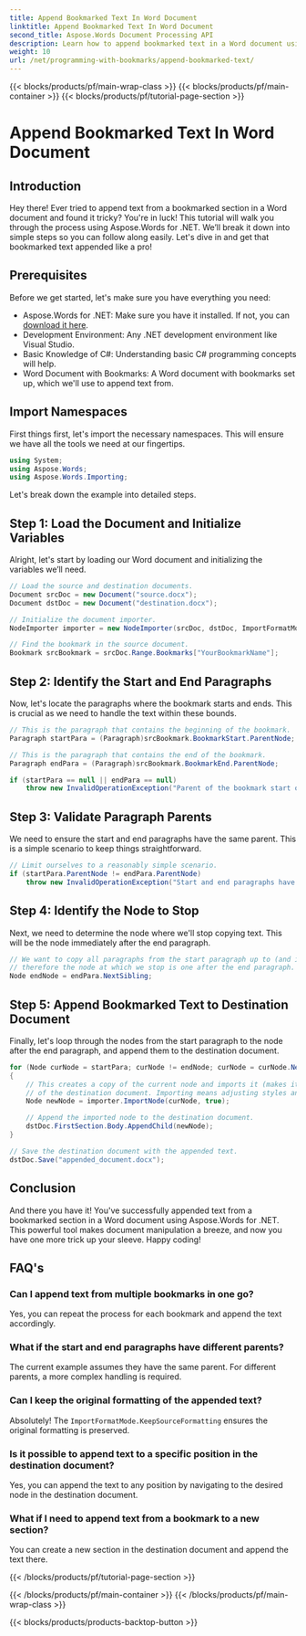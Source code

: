 ```yaml
---
title: Append Bookmarked Text In Word Document
linktitle: Append Bookmarked Text In Word Document
second_title: Aspose.Words Document Processing API
description: Learn how to append bookmarked text in a Word document using Aspose.Words for .NET with this step-by-step guide. Perfect for developers.
weight: 10
url: /net/programming-with-bookmarks/append-bookmarked-text/
---
```


{{< blocks/products/pf/main-wrap-class >}}
{{< blocks/products/pf/main-container >}}
{{< blocks/products/pf/tutorial-page-section >}}

# Append Bookmarked Text In Word Document

## Introduction

Hey there! Ever tried to append text from a bookmarked section in a Word document and found it tricky? You're in luck! This tutorial will walk you through the process using Aspose.Words for .NET. We’ll break it down into simple steps so you can follow along easily. Let's dive in and get that bookmarked text appended like a pro!

## Prerequisites

Before we get started, let's make sure you have everything you need:

- Aspose.Words for .NET: Make sure you have it installed. If not, you can [download it here](https://releases.aspose.com/words/net/).
- Development Environment: Any .NET development environment like Visual Studio.
- Basic Knowledge of C#: Understanding basic C# programming concepts will help.
- Word Document with Bookmarks: A Word document with bookmarks set up, which we'll use to append text from.

## Import Namespaces

First things first, let's import the necessary namespaces. This will ensure we have all the tools we need at our fingertips.

```csharp
using System;
using Aspose.Words;
using Aspose.Words.Importing;
```

Let's break down the example into detailed steps.

## Step 1: Load the Document and Initialize Variables

Alright, let's start by loading our Word document and initializing the variables we’ll need.

```csharp
// Load the source and destination documents.
Document srcDoc = new Document("source.docx");
Document dstDoc = new Document("destination.docx");

// Initialize the document importer.
NodeImporter importer = new NodeImporter(srcDoc, dstDoc, ImportFormatMode.KeepSourceFormatting);

// Find the bookmark in the source document.
Bookmark srcBookmark = srcDoc.Range.Bookmarks["YourBookmarkName"];
```

## Step 2: Identify the Start and End Paragraphs

Now, let's locate the paragraphs where the bookmark starts and ends. This is crucial as we need to handle the text within these bounds.

```csharp
// This is the paragraph that contains the beginning of the bookmark.
Paragraph startPara = (Paragraph)srcBookmark.BookmarkStart.ParentNode;

// This is the paragraph that contains the end of the bookmark.
Paragraph endPara = (Paragraph)srcBookmark.BookmarkEnd.ParentNode;

if (startPara == null || endPara == null)
    throw new InvalidOperationException("Parent of the bookmark start or end is not a paragraph, cannot handle this scenario yet.");
```

## Step 3: Validate Paragraph Parents

We need to ensure the start and end paragraphs have the same parent. This is a simple scenario to keep things straightforward.

```csharp
// Limit ourselves to a reasonably simple scenario.
if (startPara.ParentNode != endPara.ParentNode)
    throw new InvalidOperationException("Start and end paragraphs have different parents, cannot handle this scenario yet.");
```

## Step 4: Identify the Node to Stop

Next, we need to determine the node where we'll stop copying text. This will be the node immediately after the end paragraph.

```csharp
// We want to copy all paragraphs from the start paragraph up to (and including) the end paragraph,
// therefore the node at which we stop is one after the end paragraph.
Node endNode = endPara.NextSibling;
```

## Step 5: Append Bookmarked Text to Destination Document

Finally, let's loop through the nodes from the start paragraph to the node after the end paragraph, and append them to the destination document.

```csharp
for (Node curNode = startPara; curNode != endNode; curNode = curNode.NextSibling)
{
    // This creates a copy of the current node and imports it (makes it valid) in the context
    // of the destination document. Importing means adjusting styles and list identifiers correctly.
    Node newNode = importer.ImportNode(curNode, true);

    // Append the imported node to the destination document.
    dstDoc.FirstSection.Body.AppendChild(newNode);
}

// Save the destination document with the appended text.
dstDoc.Save("appended_document.docx");
```

## Conclusion

And there you have it! You've successfully appended text from a bookmarked section in a Word document using Aspose.Words for .NET. This powerful tool makes document manipulation a breeze, and now you have one more trick up your sleeve. Happy coding!

## FAQ's

### Can I append text from multiple bookmarks in one go?
Yes, you can repeat the process for each bookmark and append the text accordingly.

### What if the start and end paragraphs have different parents?
The current example assumes they have the same parent. For different parents, a more complex handling is required.

### Can I keep the original formatting of the appended text?
Absolutely! The `ImportFormatMode.KeepSourceFormatting` ensures the original formatting is preserved.

### Is it possible to append text to a specific position in the destination document?
Yes, you can append the text to any position by navigating to the desired node in the destination document.

### What if I need to append text from a bookmark to a new section?
You can create a new section in the destination document and append the text there.

{{< /blocks/products/pf/tutorial-page-section >}}

{{< /blocks/products/pf/main-container >}}
{{< /blocks/products/pf/main-wrap-class >}}

{{< blocks/products/products-backtop-button >}}
